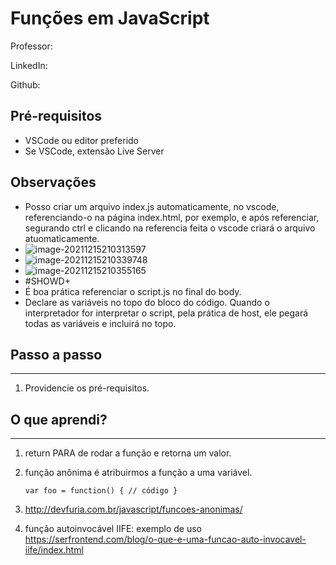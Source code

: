 # Funções em JavaScript

Professor:

LinkedIn:

Github:



## Pré-requisitos

- VSCode ou editor preferido
- Se VSCode, extensão Live Server

## Observações

- Posso criar um arquivo index.js automaticamente, no vscode, referenciando-o na página index.html, por exemplo, e após referenciar, segurando ctrl e clicando na referencia feita o vscode criará o arquivo atuomaticamente.
- ![image-20211215210313597](C:\Users\Usuário\AppData\Roaming\Typora\typora-user-images\image-20211215210313597.png)
- ![image-20211215210339748](C:\Users\Usuário\AppData\Roaming\Typora\typora-user-images\image-20211215210339748.png)
- ![image-20211215210355165](C:\Users\Usuário\AppData\Roaming\Typora\typora-user-images\image-20211215210355165.png)
- #SHOWD+
- É boa prática referenciar o script.js no final do body.
- Declare as variáveis no topo do bloco do código. Quando o interpretador for interpretar o script, pela prática de host, ele pegará todas as variáveis e incluirá no topo.

## Passo a passo

****

1. Providencie os pré-requisitos.


## O que aprendi?

****

1. return PARA de rodar a função e retorna um valor.

2. função anônima é atribuirmos a função a uma variável.

   ```var foo = function() { // código }```

3. http://devfuria.com.br/javascript/funcoes-anonimas/

3. função autoinvocável IIFE: exemplo de uso https://serfrontend.com/blog/o-que-e-uma-funcao-auto-invocavel-iife/index.html